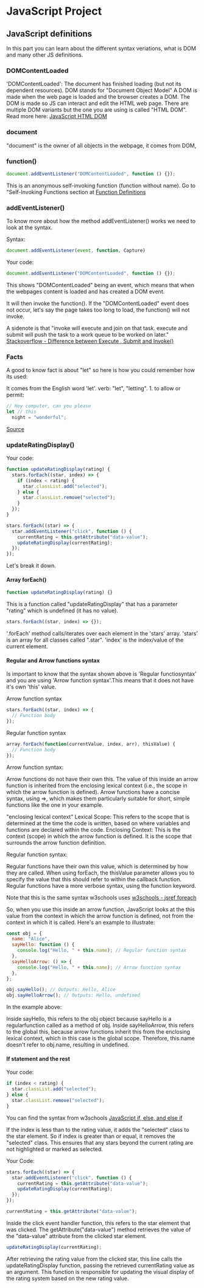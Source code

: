 # JavaScript Project

## JavaScript definitions

In this part you can learn about the different syntax veriations, what is DOM and many other JS definitions.

### DOMContentLoaded

'DOMContentLoaded': The document has finished loading (but not its dependent resources). DOM stands for "Document Object Model" A DOM is made when the web page is loaded and the browser creates a DOM.
The DOM is made so JS can interact and edit the HTML web page.
There are multiple DOM variants but the one you are using is called "HTML DOM".
Read more here: [JavaScript HTML DOM](https://www.w3schools.com/js/js_htmldom.asp)

### document

"document" is the owner of all objects in the webpage, it comes from DOM,

### function()

```js
document.addEventListener("DOMContentLoaded", function () {});
```

This is an anonymous self-invoking function (function without name).
Go to "Self-Invoking Functions section at [Function Definitions](https://www.w3schools.com/js/js_function_definition.asp)

### addEventListener()

To know more about how the method addEventListener() works we need to look at the syntax.

Syntax:

```js
document.addEventListener(event, function, Capture)
```

Your code:

```js
document.addEventListener("DOMContentLoaded", function () {});
```

This shows "DOMContentLoaded" being an event, which means that when the webpages content is loaded and has created a DOM event.

It will then invoke the function(). If the "DOMContentLoaded" event does not occur, let's say the page takes too long to load, the function() will not invoke.

A sidenote is that "invoke will execute and join on that task. execute and submit will push the task to a work queue to be worked on later."
[Stackoverflow - Difference between Execute , Submit and Invoke()](https://stackoverflow.com/questions/17881183/difference-between-execute-submit-and-invoke-in-a-forkjoinpool)

### Facts

A good to know fact is about "let" so here is how you could remember how its used:

It comes from the English word 'let'.
verb: "let", "letting". 1. to allow or permit:

```js
// Hey computer, can you please
let // this
  night = "wonderful";
```

[Source](https://stackoverflow.com/questions/33090193/linguistic-meaning-of-let-variable-in-programming)

### updateRatingDisplay()

Your code:

```js
function updateRatingDisplay(rating) {
  stars.forEach((star, index) => {
    if (index < rating) {
      star.classList.add("selected");
    } else {
      star.classList.remove("selected");
    }
  });
}

stars.forEach((star) => {
  star.addEventListener("click", function () {
    currentRating = this.getAttribute("data-value");
    updateRatingDisplay(currentRating);
  });
});
```

Let's break it down.

#### Array forEach()

```js
function updateRatingDisplay(rating) {}
```

This is a function called "updateRatingDisplay" that has a parameter "rating" which is undefined (it has no value).

```js
stars.forEach((star, index) => {});
```

'.forEach' method calls/iterates over each element in the 'stars' array.
'stars' is an array for all classes called ".star".
'index' is the index/value of the current element.

#### Regular and Arrow functions syntax

Is important to know that the syntax shown above is 'Regular functiosyntax' and you are using 'Arrow function syntax'.This means that it does not have it's own 'this' value.

Arrow function syntax

```js
stars.forEach((star, index) => {
  // Function body
});
```

Regular function syntax

```js
array.forEach(function(currentValue, index, arr), thisValue) {
  // Function body
});

```

Arrow function syntax:

Arrow functions do not have their own this. The value of this inside an arrow function is inherited from the enclosing lexical context (i.e., the scope in which the arrow function is defined).
Arrow functions have a concise syntax, using =>, which makes them particularly suitable for short, simple functions like the one in your example.

"enclosing lexical context"
Lexical Scope: This refers to the scope that is determined at the time the code is written, based on where variables and functions are declared within the code.
Enclosing Context: This is the context (scope) in which the arrow function is defined. It is the scope that surrounds the arrow function definition.

Regular function syntax:

Regular functions have their own this value, which is determined by how they are called. When using forEach, the thisValue parameter allows you to specify the value that this should refer to within the callback function.
Regular functions have a more verbose syntax, using the function keyword.

Note that this is the same syntax w3schools uses [w3schools - jsref foreach](https://www.w3schools.com/jsref/jsref_foreach.aspIt)

So, when you use this inside an arrow function, JavaScript looks at the this value from the context in which the arrow function is defined, not from the context in which it is called.
Here's an example to illustrate:

```js
const obj = {
  name: "Alice",
  sayHello: function () {
    console.log("Hello, " + this.name); // Regular function syntax
  },
  sayHelloArrow: () => {
    console.log("Hello, " + this.name); // Arrow function syntax
  },
};

obj.sayHello(); // Outputs: Hello, Alice
obj.sayHelloArrow(); // Outputs: Hello, undefined
```

In the example above:

Inside sayHello, this refers to the obj object because sayHello is a regularfunction called as a method of obj.
Inside sayHelloArrow, this refers to the global this, because arrow functions inherit this from the enclosing lexical context, which in this case is the global scope. Therefore, this.name doesn't refer to obj.name, resulting in undefined.

#### If statement and the rest

Your code:

```js
if (index < rating) {
  star.classList.add("selected");
} else {
  star.classList.remove("selected");
}
```

You can find the syntax from w3schools [JavaScript if, else, and else if](https://www.w3schools.com/js/js_if_else.asp)

If the index is less than to the rating value, it adds the "selected" class to the star element. So if index is greater than or equal, it removes the "selected" class. This ensures that any stars beyond the current rating are not highlighted or marked as selected.

Your Code:

```js
stars.forEach((star) => {
  star.addEventListener("click", function () {
    currentRating = this.getAttribute("data-value");
    updateRatingDisplay(currentRating);
  });
});
```

```js
currentRating = this.getAttribute("data-value");
```

Inside the click event handler function, this refers to the star element that was clicked. The getAttribute("data-value") method retrieves the value of the "data-value" attribute from the clicked star element.

```js
updateRatingDisplay(currentRating);
```

After retrieving the rating value from the clicked star, this line calls the updateRatingDisplay function, passing the retrieved currentRating value as an argument. This function is responsible for updating the visual display of the rating system based on the new rating value.
